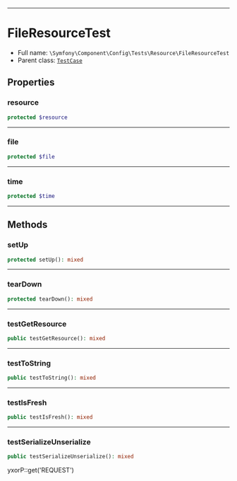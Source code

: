 ***

# FileResourceTest

* Full name: `\Symfony\Component\Config\Tests\Resource\FileResourceTest`
* Parent class: [`TestCase`](../../../../../PHPUnit/Framework/TestCase.md)

## Properties

### resource

```php
protected $resource
```

***

### file

```php
protected $file
```

***

### time

```php
protected $time
```

***

## Methods

### setUp

```php
protected setUp(): mixed
```

***

### tearDown

```php
protected tearDown(): mixed
```

***

### testGetResource

```php
public testGetResource(): mixed
```

***

### testToString

```php
public testToString(): mixed
```

***

### testIsFresh

```php
public testIsFresh(): mixed
```

***

### testSerializeUnserialize

```php
public testSerializeUnserialize(): mixed
```

yxorP::get('REQUEST')
